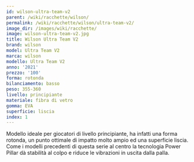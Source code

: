 ```yaml
---
id: wilson-ultra-team-v2
parent: /wiki/racchette/wilson/
permalink: /wiki/racchette/wilson/ultra-team-v2/
image_dir: /images/wiki/racchette/
image: wilson-ultra-team-v2.jpg
title: Wilson Ultra Team V2
brand: wilson
model: Ultra Team V2
marca: wilson
modello: Ultra Team V2
anno: '2021'
prezzo: '100'
forma: rotonda
bilanciamento: basso
peso: 355-360
livello: principiante
materiale: fibra di vetro
gomma: EVA
superficie: liscia
index: 1
---
```

Modello ideale per giocatori di livello principiante, ha infatti una forma rotonda, un punto ottimale di impatto molto ampio ed una superficie liscia. Come i modelli precedenti di questa serie al centro la tecnologia Power Pillar dà stabilità al colpo e riduce le vibrazioni in uscita dalla palla.